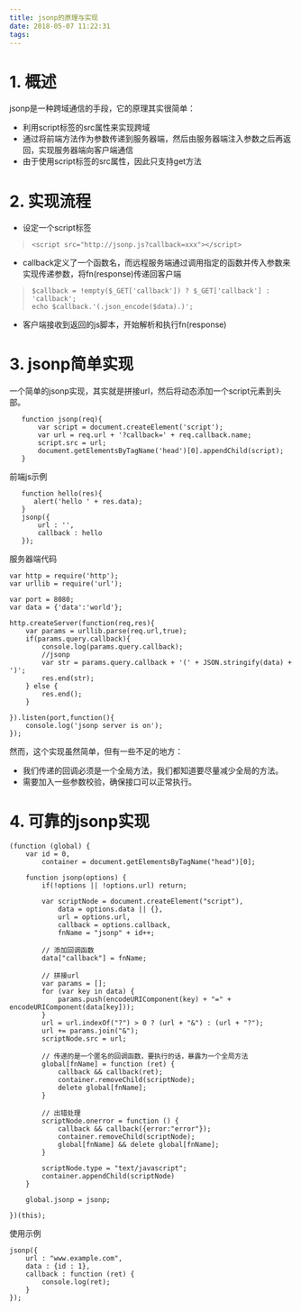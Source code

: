 ```yaml
---
title: jsonp的原理与实现
date: 2018-05-07 11:22:31
tags:
---
```

# 1. 概述
jsonp是一种跨域通信的手段，它的原理其实很简单：

* 利用script标签的src属性来实现跨域
* 通过将前端方法作为参数传递到服务器端，然后由服务器端注入参数之后再返回，实现服务器端向客户端通信
* 由于使用script标签的src属性，因此只支持get方法

# 2. 实现流程
* 设定一个script标签
> `<script src="http://jsonp.js?callback=xxx"></script>`  

* callback定义了一个函数名，而远程服务端通过调用指定的函数并传入参数来实现传递参数，将fn(response)传递回客户端  
>```
>$callback = !empty($_GET['callback']) ? $_GET['callback'] : 'callback';
>echo $callback.'(.json_encode($data).)'; 
>```

<!-- more -->

* 客户端接收到返回的js脚本，开始解析和执行fn(response)

# 3. jsonp简单实现
一个简单的jsonp实现，其实就是拼接url，然后将动态添加一个script元素到头部。
```
   function jsonp(req){
       var script = document.createElement('script');
       var url = req.url + '?callback=' + req.callback.name;
       script.src = url;
       document.getElementsByTagName('head')[0].appendChild(script); 
   }
```
前端js示例
```
   function hello(res){
      alert('hello ' + res.data);
   }
   jsonp({
       url : '',
       callback : hello 
   });
```

服务器端代码
```
var http = require('http');
var urllib = require('url');

var port = 8080;
var data = {'data':'world'};

http.createServer(function(req,res){
    var params = urllib.parse(req.url,true);
    if(params.query.callback){
        console.log(params.query.callback);
        //jsonp
        var str = params.query.callback + '(' + JSON.stringify(data) + ')';
        res.end(str);
    } else {
        res.end();
    }
    
}).listen(port,function(){
    console.log('jsonp server is on');
});
```
然而，这个实现虽然简单，但有一些不足的地方：
* 我们传递的回调必须是一个全局方法，我们都知道要尽量减少全局的方法。
* 需要加入一些参数校验，确保接口可以正常执行。

# 4. 可靠的jsonp实现
```
(function (global) {
    var id = 0,
        container = document.getElementsByTagName("head")[0];

    function jsonp(options) {
        if(!options || !options.url) return;

        var scriptNode = document.createElement("script"),
            data = options.data || {},
            url = options.url,
            callback = options.callback,
            fnName = "jsonp" + id++;

        // 添加回调函数
        data["callback"] = fnName;

        // 拼接url
        var params = [];
        for (var key in data) {
            params.push(encodeURIComponent(key) + "=" + encodeURIComponent(data[key]));
        }
        url = url.indexOf("?") > 0 ? (url + "&") : (url + "?");
        url += params.join("&");
        scriptNode.src = url;

        // 传递的是一个匿名的回调函数，要执行的话，暴露为一个全局方法
        global[fnName] = function (ret) {
            callback && callback(ret);
            container.removeChild(scriptNode);
            delete global[fnName];
        }

        // 出错处理
        scriptNode.onerror = function () {
            callback && callback({error:"error"});
            container.removeChild(scriptNode);
            global[fnName] && delete global[fnName];
        }

        scriptNode.type = "text/javascript";
        container.appendChild(scriptNode)
    }

    global.jsonp = jsonp;

})(this);
```
使用示例
```
jsonp({
    url : "www.example.com",
    data : {id : 1},
    callback : function (ret) {
        console.log(ret);
    }
});
```